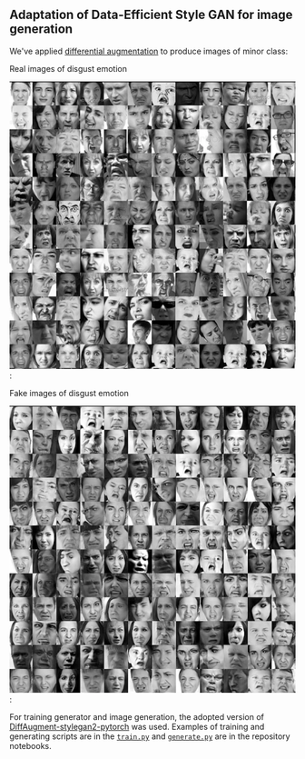 ## Adaptation of Data-Efficient Style GAN for image generation

We've applied [differential augmentation](https://arxiv.org/abs/2006.10738) 
to produce images of minor class:

Real images of disgust emotion

<img src = resources/emotion_samples/real_disgust.png>:


Fake images of disgust emotion 

<img src = resources/emotion_samples/fake_disgust_300.png>:

For training generator and image generation, the adopted version of 
[DiffAugment-stylegan2-pytorch](https://github.com/dariadiatlova/data-efficient-gans/tree/grey-scale) was used.
Examples of training and generating scripts are in the [`train.py`](style_gan/train.py) and [`generate.py`](style_gan/generate.py)
are in the repository notebooks. 




